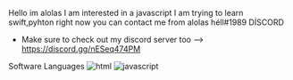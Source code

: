Hello im alolas
I am interested in a javascript 
I am trying to learn swift,pyhton right now you can contact me from alolas héll#1989 DİSCORD

- Make sure to check out my discord server too --> https://discord.gg/nESeq474PM

Software Languages
![html](https://user-images.githubusercontent.com/86054449/134417376-bf12228d-1588-456e-98c8-adec3b14d372.png)
![javascript](https://user-images.githubusercontent.com/86054449/134417383-6da21755-a9dc-4ce2-a362-ccd990330cee.png)
